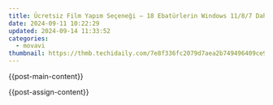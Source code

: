 ```yaml
---
title: Ücretsiz Film Yapım Seçeneği – 18 Ebatürlerin Windows 11/8/7 Daha Etkili Mekanlarını Sunuyor
date: 2024-09-11 10:22:29
updated: 2024-09-14 11:33:52
categories:
  - movavi
thumbnail: https://thmb.techidaily.com/7e8f336fc2079d7aea2b749496409ce99e4eee3883904481ad00375958028d28.jpg
---
```


{{post-main-content}}

<ins class="adsbygoogle"
     style="display:block"
     data-ad-format="autorelaxed"
     data-ad-client="ca-pub-7571918770474297"
     data-ad-slot="1223367746"></ins>

{{post-assign-content}}

<ins class="adsbygoogle"
     style="display:block"
     data-ad-client="ca-pub-7571918770474297"
     data-ad-slot="8358498916"
     data-ad-format="auto"
     data-full-width-responsive="true"></ins>
